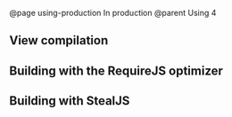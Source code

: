 @page using-production In production
@parent Using 4

<h2>View compilation</h2>

<h2>Building with the RequireJS optimizer</h2>

<h2>Building with StealJS</h2>
